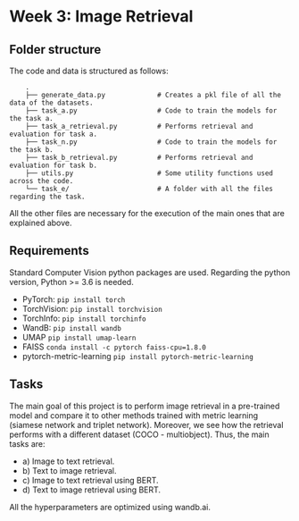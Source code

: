 # Week 3: Image Retrieval

## Folder structure 
The code and data is structured as follows:

        .
        ├── generate_data.py             # Creates a pkl file of all the data of the datasets.
        ├── task_a.py                    # Code to train the models for the task a.
        ├── task_a_retrieval.py          # Performs retrieval and evaluation for task a.
        ├── task_n.py                    # Code to train the models for the task b.
        ├── task_b_retrieval.py          # Performs retrieval and evaluation for task b.
        ├── utils.py                     # Some utility functions used across the code.
        └── task_e/                      # A folder with all the files regarding the task.

All the other files are necessary for the execution of the main ones that are explained above.

## Requirements
Standard Computer Vision python packages are used. Regarding the python version, Python >= 3.6 is needed.

- PyTorch:
  ```pip install torch```
- TorchVision:
  ```pip install torchvision```
- TorchInfo:
  ```pip install torchinfo```
- WandB:
  ```pip install wandb```
- UMAP
  ```pip install umap-learn```
- FAISS
```conda install -c pytorch faiss-cpu=1.8.0```
- pytorch-metric-learning
  ```pip install pytorch-metric-learning```


## Tasks
The main goal of this project is to perform image retrieval in a pre-trained model and compare it to other methods trained with metric learning (siamese network and triplet network). Moreover, we see how the retrieval performs with a different dataset (COCO - multiobject). Thus, the main tasks are:

- a) Image to text retrieval.
- b) Text to image retrieval.
- c) Image to text retrieval using BERT.
- d) Text to image retrieval using BERT.

All the hyperparameters are optimized using wandb.ai.
